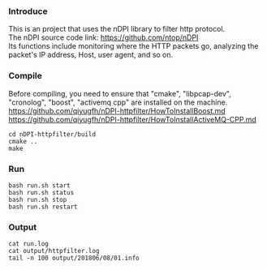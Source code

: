 ### Introduce
This is an project that uses the nDPI library to filter http protocol.   
The nDPI source code link: https://github.com/ntop/nDPI  
Its functions include monitoring where the HTTP packets go, analyzing the packet's IP address, Host, user agent, and so on.  


### Compile
Before compiling, you need to ensure that "cmake", "libpcap-dev", "cronolog", "boost", "activemq cpp" are installed on the machine.  
https://github.com/qiyugfh/nDPI-httpfilter/HowToInstallBoost.md  
https://github.com/qiyugfh/nDPI-httpfilter/HowToInstallActiveMQ-CPP.md  

```
cd nDPI-httpfilter/build
cmake ..
make
```

### Run
```
bash run.sh start
bash run.sh status
bash run.sh stop
bash run.sh restart
```

### Output
```
cat run.log
cat output/httpfilter.log
tail -n 100 output/201806/08/01.info
```
